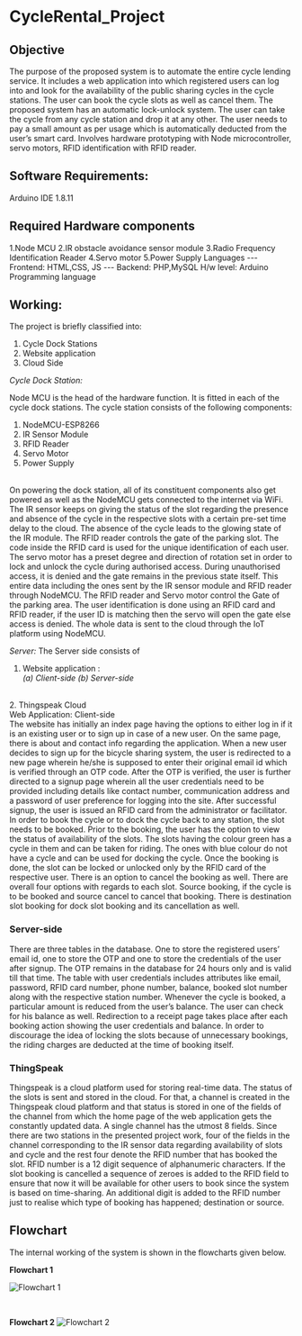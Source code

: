 # CycleRental_Project 
## Objective
The purpose of the proposed system is to automate the entire cycle lending service. It includes a web application into which registered users can log into and look for the availability of the public sharing cycles in the cycle stations. The user can book the cycle slots as well as cancel them. The proposed system has an automatic lock-unlock system. The user can take the cycle from any cycle station and drop it at any other. The user needs to pay a small amount as per usage which is automatically deducted from the user’s smart card.
Involves hardware prototyping with Node microcontroller, servo motors, RFID identification with RFID reader. 

## Software Requirements:
Arduino IDE 1.8.11

## Required Hardware components
1.Node MCU
2.IR obstacle avoidance sensor module
3.Radio Frequency Identification Reader
4.Servo motor
5.Power Supply
Languages
--- Frontend: HTML,CSS, JS
--- Backend: PHP,MySQL
H/w level: Arduino Programming language

## Working:
The project is briefly classified into:
1. Cycle Dock Stations
 2. Website application
 3. Cloud Side

*Cycle Dock Station:* 

Node MCU is the head of the hardware function. It is fitted in each of the cycle dock stations. The cycle station consists of the following components: 
1. NodeMCU-ESP8266 
2. IR Sensor Module 
3. RFID Reader 
4. Servo Motor 
5. Power Supply
<br/>
On powering the dock station, all of its constituent components also get powered as well as the NodeMCU gets connected to the internet via WiFi. The IR sensor keeps on giving the status of the slot regarding the presence and absence of the cycle in the respective slots with a certain pre-set time delay to the cloud. The absence of the cycle leads to the glowing state of the IR module. The RFID reader controls the gate of the parking slot. The code inside the RFID card is used for the unique identification of each user. The servo motor has a preset degree and direction of rotation set in order to lock and unlock the cycle during authorised access. During unauthorised access, it is denied and the gate remains in the previous state itself. This entire data including the ones sent by the IR sensor module and RFID reader through NodeMCU. The RFID reader and Servo motor control the Gate of the parking area. The user identification is done using an RFID card and RFID reader, if the user ID is matching then the servo will open the gate else access is denied. The whole data is sent to the cloud through the IoT platform using NodeMCU.


*Server:*
The Server side consists of
 1. Website application :   
  *(a) Client-side* 
  *(b) Server-side*

<br/>
2. Thingspeak Cloud 
<br/>
Web Application: Client-side
<br/>
The website has initially an index page having the options to either log in if it is an existing user or to sign up in case of a new user. On the same page, there is about and contact info regarding the application. When a new user decides to sign up for the bicycle sharing system, the user is redirected to a new page wherein he/she is supposed to enter their original email id which is verified through an OTP code. After the OTP is verified, the user is further directed to a signup page wherein all the user credentials need to be provided including details like contact number, communication address and a password of user preference for logging into the site. After successful signup, the user is issued an RFID card from the administrator or facilitator. In order to book the cycle or to dock the cycle back to any station, the slot needs to be booked. Prior to the booking, the user has the option to view the status of availability of the slots. The slots having the colour green has a cycle in them and can be taken for riding. The ones with blue colour do not have a cycle and can be used for docking the cycle. Once the booking is done, the slot can be locked or unlocked only by the RFID card of the respective user. There is an option to cancel the booking as well. There are overall four options with regards to each slot. Source booking, if the cycle is to be booked and source cancel to cancel that booking. There is destination slot booking for dock slot booking and its cancellation as well.<br/>

### Server-side
There are three tables in the database. One to store the registered users’ email id, one to store the OTP and one to store the credentials of the user after signup. The OTP remains in the database for 24 hours only and is valid till that time. The table with user credentials includes attributes like email, password, RFID card number, phone number, balance, booked slot number along with the respective station number. Whenever the cycle is booked, a particular amount is reduced from the user’s balance. The user can check for his balance as well. Redirection to a receipt page takes place after each booking action showing the user credentials and balance. In order to discourage the idea of locking the slots because of unnecessary bookings, the riding charges are deducted at the time of booking itself. <br/>

### ThingSpeak
Thingspeak is a cloud platform used for storing real-time data. The status of the slots is sent and stored in the cloud. For that, a channel is created in the Thingspeak cloud platform and that status is stored in one of the fields of the channel from which the home page of the web application gets the constantly updated data. A single channel has the utmost 8 fields. Since there are two stations in the presented project work, four of the fields in the channel corresponding to the IR sensor data regarding availability of slots and cycle and the rest four denote the RFID number that has booked the slot. RFID number is a 12 digit sequence of alphanumeric characters. If the slot booking is cancelled a sequence of zeroes is added to the RFID field to ensure that now it will be available for other users to book since the system is based on time-sharing. An additional digit is added to the RFID number just to realise which type of booking has happened; destination or source. 

## Flowchart
The internal working of the system is shown in the flowcharts given below.

**Flowchart 1**
<p align="centre">
 
![Flowchart 1](https://github.com/krishnan166/CycleRental_Project/blob/main/Flowchart1.jpg) 

<br/>

**Flowchart 2**
![Flowchart 2](https://github.com/krishnan166/CycleRental_Project/blob/main/Flowchart2.jpg)
</p>


